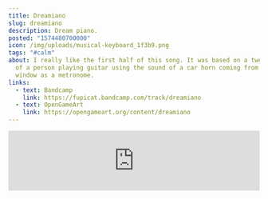 ```yaml
---
title: Dreamiano
slug: dreamiano
description: Dream piano.
posted: "1574480700000"
icon: /img/uploads/musical-keyboard_1f3b9.png
tags: "#calm"
about: I really like the first half of this song. It was based on a tweet I saw
  of a person playing guitar using the sound of a car horn coming from the
  window as a metronome.
links:
  - text: Bandcamp
    link: https://fupicat.bandcamp.com/track/dreamiano
  - text: OpenGameArt
    link: https://opengameart.org/content/dreamiano
---
```

<iframe style="border: 0; width: 100%; max-width: 700px; margin: auto; height: 120px;" src="https://bandcamp.com/EmbeddedPlayer/track=248173186/size=large/bgcol=333333/linkcol=ffffff/tracklist=false/artwork=small/transparent=true/" seamless><a href="https://fupicat.bandcamp.com/track/dreamiano">Dreamiano by fupicat</a></iframe>